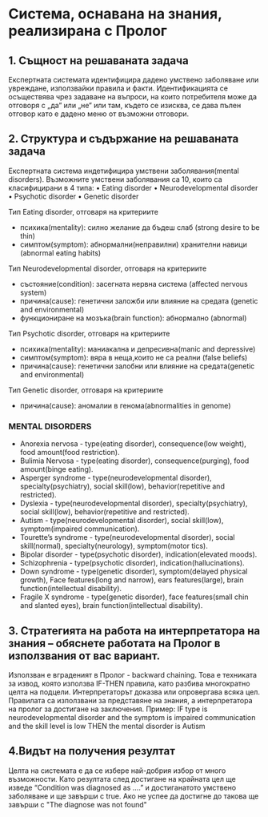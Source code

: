# Система, оснавана на знания, реализирана с Пролог

## 1.	Същност на решаваната задача
Експертната системата идентифицира дадено умствено заболяване или увреждане, използвайки правила и факти.
Идентификацията се осъществява чрез задаване на въпроси, на които потребителя може да отговоря с „да“ или „не“  или там, където се изисква, се дава пълен отговор 
като е дадено меню от възможни отговори.

## 2.	Структура и съдържание на решаваната задача
 


Експертната система индетифицира умствени заболявания(mental disorders). Възможните умствени заболявания са 10, които са класифицирани в 4 типа:
•	Eating disorder
•	Neurodevelopmental disorder
•	Psychotic disorder
•	Genetic disorder

Тип Eating disorder, отговаря на критериите
-	психика(mentality): силно желание да бъдеш слаб (strong desire to be thin)
-	симптом(symptom): абнормални(неправилни) хранителни навици (abnormal eating habits)

Тип Neurodevelopmental disorder, отговаря на критериите
-	състояние(condition): засегната нервна система (affected nervous system)
-	причина(cause): генетични заложби или влияние на средата (genetic and environmental)
-	функциониране на мозъка(brain function): абнормално (abnormal)

 Тип Psychotic disorder, отговаря на критериите
-	психика(mentality): маниакална и депресивна(manic and depressive)
-	симптом(symptom): вяра в неща,които не са реални (false beliefs) 
-	причина(cause): генетични залобни или влияние на средата(genetic and environmental)

Тип Genetic disorder, отговаря на критериите
-	причина(cause): аномалии в генома(abnormalities in genome)

### MENTAL DISORDERS
- Anorexia nervosa - type(eating disorder), consequence(low weight), food amount(food restriction).
- Bulimia Nervosa - type(eating disorder), consequence(purging), food amount(binge eating).
- Asperger syndrome - type(neurodevelopmental disorder), specialty(psychiatry), social skill(low), behavior(repetitive and restricted).
- Dyslexia - type(neurodevelopmental disorder),  specialty(psychiatry), social skill(low), behavior(repetitive and restricted).
- Autism - type(neurodevelopmental disorder), social skill(low), symptom(impaired communication).
- Tourette’s syndrome - type(neurodevelopmental disorder), social skill(normal), specialty(neurology), symptom(motor tics).
- Bipolar disorder - type(psychotic disorder), indication(elevated moods).
- Schizophrenia - type(psychotic disorder), indication(hallucinations).
- Down syndrome - type(genetic disorder), symptom(delayed physical growth), Face features(long and narrow), ears features(large), brain function(intellectual disability).
- Fragile X syndrome - type(genetic disorder), face features(small chin and slanted eyes), brain function(intellectual disability).

## 3.	Стратегията на работа на интерпретатора на знания – обяснете работата на Пролог в използвания от вас вариант.
  Използван е вграденият в Пролог - backward chaining. Това е техниката за извод, която използва IF-THEN правила, като разбива многократно целта на подцели.
Интерпретаторът доказва или опровергава всяка цел.
Правилата са използвани за представяне на знания, а интерпретатора на пролог за достигане на заключения. 
Пример: IF
    type is neurodevelopmental disorder
		     and the symptom is impaired communication
		     and the skill level is low 
	         THEN
    the mental disorder is Autism 	

## 4.Видът на получения резултат 
Целта на системата е да се избере най-добрия избор от много възможности.
Като резултата след достигане на крайната цел ще изведе “Condition was diagnosed as ….”
и достиганатото умствено заболяване и ще завърши с true.
Ако не успее да достигне до такова ще завърши с "The diagnose was not found"

